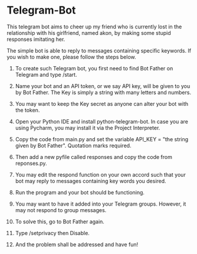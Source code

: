 # Telegram-Bot
This telegram bot aims to cheer up my friend who is currently lost in the relationship with his girlfriend, named akon, by making some stupid responses imitating her. 

The simple bot is able to reply to messages containing specific keywords. If you wish to make one, please follow the steps below.

1. To create such Telegram bot, you first need to find Bot Father on Telegram and type /start.

2. Name your bot and an API token, or we say API key, will be given to you by Bot Father. The Key is simply a string with many letters and numbers.

3. You may want to keep the Key secret as anyone can alter your bot with the token.

4. Open your Python IDE and install python-telegram-bot. In case you are using Pycharm, you may install it via the Project Interpreter.

6. Copy the code from main.py and set the variable API_KEY = "the string given by Bot Father". Quotation marks required.

7. Then add a new pyfile called responses and copy the code from reponses.py.

8. You may edit the respond function on your own accord such that your bot may reply to messages containing key words you desired.

9. Run the program and your bot should be functioning.

10. You may want to have it added into your Telegram groups. However, it may not respond to group messages.

11. To solve this, go to Bot Father again.

12. Type /setprivacy then Disable.

13. And the problem shall be addressed and have fun!

